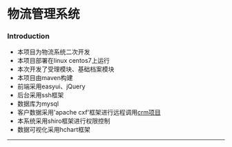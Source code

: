 
# 物流管理系统
### Introduction
* 本项目为物流系统二次开发
* 本项目部署在linux centos7上运行
* 本次开发了受理模块、基础档案模块
* 本项目由maven构建
* 前端采用easyui、jQuery
* 后台采用ssh框架
* 数据库为mysql
* 客户数据采用'apache cxf'框架进行远程调用[crm项目](https://github.com/Scavenger-s/crm.git)
* 本系统采用shiro框架进行权限控制
* 数据可视化采用hchart框架
---

